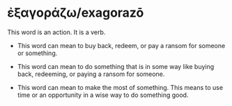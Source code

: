 # ἐξαγοράζω/exagorazō
This word is an action. It is a verb.

* This word can mean to buy back, redeem, or pay a ransom for someone or something.

* This word can mean to do something that is in some way like buying back, redeeming, or paying a ransom for someone.

* This word can mean to make the most of something. This means to use time or an opportunity in a wise way to do something good.
